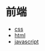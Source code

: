 # 前端

- [css](https://github.com/ArcherGrey/study/tree/master/JavaScript/frontend/css)
- [html](https://github.com/ArcherGrey/study/tree/master/JavaScript/frontend/html)
- [javascript](https://github.com/ArcherGrey/study/tree/master/JavaScript/frontend/javascript)
